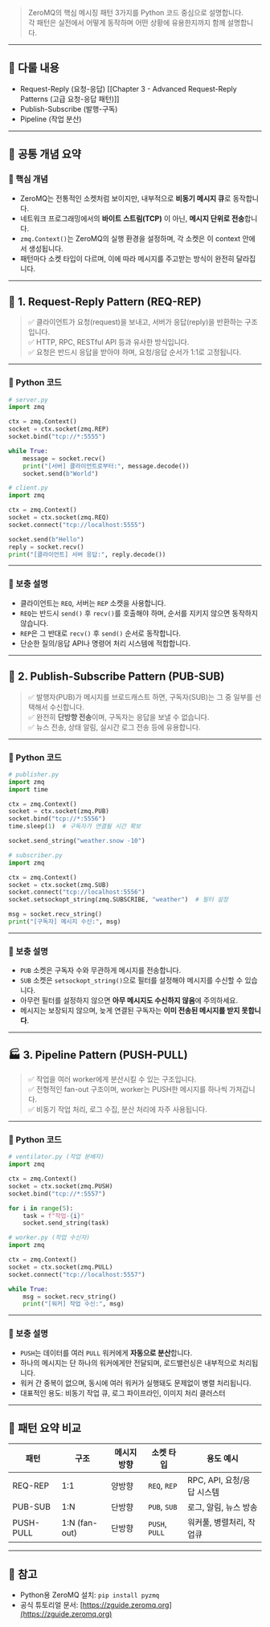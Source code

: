 

> ZeroMQ의 핵심 메시징 패턴 3가지를 Python 코드 중심으로 설명합니다.  
> 각 패턴은 실전에서 어떻게 동작하며 어떤 상황에 유용한지까지 함께 설명합니다.

---

## 📌 다룰 내용

- Request-Reply (요청-응답) [[Chapter 3 - Advanced Request-Reply Patterns (고급 요청-응답 패턴)]]
- Publish-Subscribe (발행-구독)
- Pipeline (작업 분산)

---

## 🧩 공통 개념 요약

### 🔑 핵심 개념

- ZeroMQ는 전통적인 소켓처럼 보이지만, 내부적으로 **비동기 메시지 큐**로 동작합니다.
- 네트워크 프로그래밍에서의 **바이트 스트림(TCP)** 이 아닌, **메시지 단위로 전송**합니다.
- `zmq.Context()`는 ZeroMQ의 실행 환경을 설정하며, 각 소켓은 이 context 안에서 생성됩니다.
- 패턴마다 소켓 타입이 다르며, 이에 따라 메시지를 주고받는 방식이 완전히 달라집니다.

---

## 🔁 1. Request-Reply Pattern (REQ-REP)

> ✅ 클라이언트가 요청(request)을 보내고, 서버가 응답(reply)을 반환하는 구조입니다.  
> ✅ HTTP, RPC, RESTful API 등과 유사한 방식입니다.  
> ✅ 요청은 반드시 응답을 받아야 하며, 요청/응답 순서가 1:1로 고정됩니다.

---

### 🐍 Python 코드

```python
# server.py
import zmq

ctx = zmq.Context()
socket = ctx.socket(zmq.REP)
socket.bind("tcp://*:5555")

while True:
    message = socket.recv()
    print("[서버] 클라이언트로부터:", message.decode())
    socket.send(b"World")
```

```python
# client.py
import zmq

ctx = zmq.Context()
socket = ctx.socket(zmq.REQ)
socket.connect("tcp://localhost:5555")

socket.send(b"Hello")
reply = socket.recv()
print("[클라이언트] 서버 응답:", reply.decode())
```

---

### 🧠 보충 설명

- 클라이언트는 `REQ`, 서버는 `REP` 소켓을 사용합니다.
- `REQ`는 반드시 `send()` 후 `recv()`를 호출해야 하며, 순서를 지키지 않으면 동작하지 않습니다.
- `REP`은 그 반대로 `recv()` 후 `send()` 순서로 동작합니다.
- 단순한 질의/응답 API나 명령어 처리 시스템에 적합합니다.

---

## 📡 2. Publish-Subscribe Pattern (PUB-SUB)

> ✅ 발행자(PUB)가 메시지를 브로드캐스트 하면, 구독자(SUB)는 그 중 일부를 선택해서 수신합니다.  
> ✅ 완전히 **단방향 전송**이며, 구독자는 응답을 보낼 수 없습니다.  
> ✅ 뉴스 전송, 상태 알림, 실시간 로그 전송 등에 유용합니다.

---

### 🐍 Python 코드

```python
# publisher.py
import zmq
import time

ctx = zmq.Context()
socket = ctx.socket(zmq.PUB)
socket.bind("tcp://*:5556")
time.sleep(1)  # 구독자가 연결될 시간 확보

socket.send_string("weather.snow -10")
```

```python
# subscriber.py
import zmq

ctx = zmq.Context()
socket = ctx.socket(zmq.SUB)
socket.connect("tcp://localhost:5556")
socket.setsockopt_string(zmq.SUBSCRIBE, "weather")  # 필터 설정

msg = socket.recv_string()
print("[구독자] 메시지 수신:", msg)
```

---

### 🧠 보충 설명

- `PUB` 소켓은 구독자 수와 무관하게 메시지를 전송합니다.
- `SUB` 소켓은 `setsockopt_string()`으로 필터를 설정해야 메시지를 수신할 수 있습니다.
- 아무런 필터를 설정하지 않으면 **아무 메시지도 수신하지 않음**에 주의하세요.
- 메시지는 보장되지 않으며, 늦게 연결된 구독자는 **이미 전송된 메시지를 받지 못합니다**.

---

## 🏭 3. Pipeline Pattern (PUSH-PULL)

> ✅ 작업을 여러 worker에게 분산시킬 수 있는 구조입니다.  
> ✅ 전형적인 fan-out 구조이며, worker는 PUSH한 메시지를 하나씩 가져갑니다.  
> ✅ 비동기 작업 처리, 로그 수집, 분산 처리에 자주 사용됩니다.

---

### 🐍 Python 코드

```python
# ventilator.py (작업 분배자)
import zmq

ctx = zmq.Context()
socket = ctx.socket(zmq.PUSH)
socket.bind("tcp://*:5557")

for i in range(5):
    task = f"작업-{i}"
    socket.send_string(task)
```

```python
# worker.py (작업 수신자)
import zmq

ctx = zmq.Context()
socket = ctx.socket(zmq.PULL)
socket.connect("tcp://localhost:5557")

while True:
    msg = socket.recv_string()
    print("[워커] 작업 수신:", msg)
```

---

### 🧠 보충 설명

- `PUSH`는 데이터를 여러 `PULL` 워커에게 **자동으로 분산**합니다.
- 하나의 메시지는 단 하나의 워커에게만 전달되며, 로드밸런싱은 내부적으로 처리됩니다.
- 워커 간 중복이 없으며, 동시에 여러 워커가 실행돼도 문제없이 병렬 처리됩니다.
- 대표적인 용도: 비동기 작업 큐, 로그 파이프라인, 이미지 처리 클러스터

---

## 📌 패턴 요약 비교

| 패턴        | 구조       | 메시지 방향  | 소켓 타입        | 용도 예시                  |
|-------------|------------|----------------|------------------|-----------------------------|
| REQ-REP     | 1:1        | 양방향         | `REQ`, `REP`     | RPC, API, 요청/응답 시스템   |
| PUB-SUB     | 1:N        | 단방향         | `PUB`, `SUB`     | 로그, 알림, 뉴스 방송        |
| PUSH-PULL   | 1:N (fan-out) | 단방향       | `PUSH`, `PULL`   | 워커풀, 병렬처리, 작업큐     |

---

## 📎 참고

- Python용 ZeroMQ 설치: `pip install pyzmq`
- 공식 튜토리얼 문서: [https://zguide.zeromq.org](https://zguide.zeromq.org)
